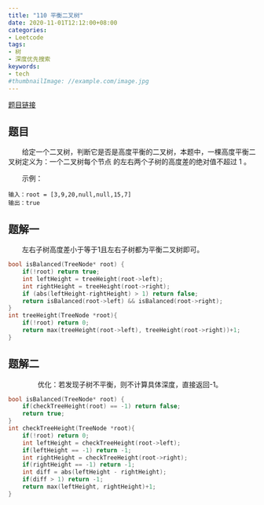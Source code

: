 ```yaml
---
title: "110 平衡二叉树"
date: 2020-11-01T12:12:00+08:00
categories:
- Leetcode
tags:
- 树
- 深度优先搜索
keywords:
- tech
#thumbnailImage: //example.com/image.jpg
---
```

[题目链接](https://leetcode-cn.com/problems/balanced-binary-tree/)
<!--more-->
## 题目
　　给定一个二叉树，判断它是否是高度平衡的二叉树，本题中，一棵高度平衡二叉树定义为：一个二叉树每个节点 的左右两个子树的高度差的绝对值不超过 1 。

　　示例：
```
输入：root = [3,9,20,null,null,15,7]
输出：true
```

## 题解一

　　左右子树高度差小于等于1且左右子树都为平衡二叉树即可。

```cpp
bool isBalanced(TreeNode* root) {
    if(!root) return true;
    int leftHeight = treeHeight(root->left);
    int rightHeight = treeHeight(root->right);
    if (abs(leftHeight-rightHeight) > 1) return false;
    return isBalanced(root->left) && isBalanced(root->right);
}
int treeHeight(TreeNode *root){
    if(!root) return 0;
    return max(treeHeight(root->left), treeHeight(root->right))+1;
}
```

## 题解二
　　
　　优化：若发现子树不平衡，则不计算具体深度，直接返回-1。

```cpp
bool isBalanced(TreeNode* root) {
    if(checkTreeHeight(root) == -1) return false;
    return true;
}
int checkTreeHeight(TreeNode *root){
    if(!root) return 0;
    int leftHeight = checkTreeHeight(root->left);
    if(leftHeight == -1) return -1;
    int rightHeight = checkTreeHeight(root->right);
    if(rightHeight == -1) return -1;
    int diff = abs(leftHeight - rightHeight);
    if(diff > 1) return -1;
    return max(leftHeight, rightHeight)+1;
}
```

